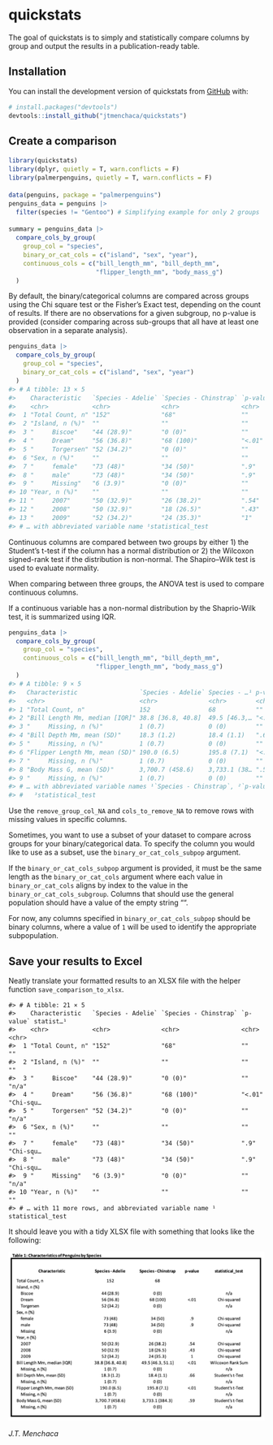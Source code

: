 
<!-- README.md is generated from README.Rmd. Please edit that file -->

# quickstats

<!-- badges: start -->
<!-- badges: end -->

The goal of quickstats is to simply and statistically compare columns by
group and output the results in a publication-ready table.

## Installation

You can install the development version of quickstats from
[GitHub](https://github.com/) with:

``` r
# install.packages("devtools")
devtools::install_github("jtmenchaca/quickstats")
```

## Create a comparison

``` r
library(quickstats)
library(dplyr, quietly = T, warn.conflicts = F)
library(palmerpenguins, quietly = T, warn.conflicts = F)

data(penguins, package = "palmerpenguins")
penguins_data = penguins |>
  filter(species != "Gentoo") # Simplifying example for only 2 groups

summary = penguins_data |> 
  compare_cols_by_group(
    group_col = "species", 
    binary_or_cat_cols = c("island", "sex", "year"), 
    continuous_cols = c("bill_length_mm", "bill_depth_mm", 
                        "flipper_length_mm", "body_mass_g")
  )
```

By default, the binary/categorical columns are compared across groups
using the Chi square test or the Fisher’s Exact test, depending on the
count of results. If there are no observations for a given subgroup, no
p-value is provided (consider comparing across sub-groups that all have
at least one observation in a separate analysis).

``` r
penguins_data |> 
  compare_cols_by_group(
    group_col = "species", 
    binary_or_cat_cols = c("island", "sex", "year")
  )
#> # A tibble: 13 × 5
#>    Characteristic   `Species - Adelie` `Species - Chinstrap` `p-value` statist…¹
#>    <chr>            <chr>              <chr>                 <chr>     <chr>    
#>  1 "Total Count, n" "152"              "68"                  ""        ""       
#>  2 "Island, n (%)"  ""                 ""                    ""        ""       
#>  3 "     Biscoe"    "44 (28.9)"        "0 (0)"               ""        "n/a"    
#>  4 "     Dream"     "56 (36.8)"        "68 (100)"            "<.01"    "Chi-squ…
#>  5 "     Torgersen" "52 (34.2)"        "0 (0)"               ""        "n/a"    
#>  6 "Sex, n (%)"     ""                 ""                    ""        ""       
#>  7 "     female"    "73 (48)"          "34 (50)"             ".9"      "Chi-squ…
#>  8 "     male"      "73 (48)"          "34 (50)"             ".9"      "Chi-squ…
#>  9 "     Missing"   "6 (3.9)"          "0 (0)"               ""        "n/a"    
#> 10 "Year, n (%)"    ""                 ""                    ""        ""       
#> 11 "     2007"      "50 (32.9)"        "26 (38.2)"           ".54"     "Chi-squ…
#> 12 "     2008"      "50 (32.9)"        "18 (26.5)"           ".43"     "Chi-squ…
#> 13 "     2009"      "52 (34.2)"        "24 (35.3)"           "1"       "Chi-squ…
#> # … with abbreviated variable name ¹​statistical_test
```

Continuous columns are compared between two groups by either 1) the
Student’s t-test if the column has a normal distribution or 2) the
Wilcoxon signed-rank test if the distribution is non-normal. The
Shapiro–Wilk test is used to evaluate normality.

When comparing between three groups, the ANOVA test is used to compare
continuous columns.

If a continuous variable has a non-normal distribution by the
Shaprio-Wilk test, it is summarized using IQR.

``` r
penguins_data |> 
  compare_cols_by_group(
    group_col = "species", 
    continuous_cols = c("bill_length_mm", "bill_depth_mm", 
                        "flipper_length_mm", "body_mass_g")
  )
#> # A tibble: 9 × 5
#>   Characteristic                 `Species - Adelie` Species - …¹ p-val…² stati…³
#>   <chr>                          <chr>              <chr>        <chr>   <chr>  
#> 1 "Total Count, n"               152                68           ""      ""     
#> 2 "Bill Length Mm, median [IQR]" 38.8 [36.8, 40.8]  49.5 [46.3,… "<.01"  "Wilco…
#> 3 "     Missing, n (%)"          1 (0.7)            0 (0)        ""      "n/a"  
#> 4 "Bill Depth Mm, mean (SD)"     18.3 (1.2)         18.4 (1.1)   ".66"   "Stude…
#> 5 "     Missing, n (%)"          1 (0.7)            0 (0)        ""      "n/a"  
#> 6 "Flipper Length Mm, mean (SD)" 190.0 (6.5)        195.8 (7.1)  "<.01"  "Stude…
#> 7 "     Missing, n (%)"          1 (0.7)            0 (0)        ""      "n/a"  
#> 8 "Body Mass G, mean (SD)"       3,700.7 (458.6)    3,733.1 (38… ".59"   "Stude…
#> 9 "     Missing, n (%)"          1 (0.7)            0 (0)        ""      "n/a"  
#> # … with abbreviated variable names ¹​`Species - Chinstrap`, ²​`p-value`,
#> #   ³​statistical_test
```

Use the `remove_group_col_NA` and `cols_to_remove_NA` to remove rows
with missing values in specific columns.

Sometimes, you want to use a subset of your dataset to compare across
groups for your binary/categorical data. To specify the column you would
like to use as a subset, use the `binary_or_cat_cols_subpop` argument.

If the `binary_or_cat_cols_subpop` argument is provided, it must be the
same length as the `binary_or_cat_cols` argument where each value in
`binary_or_cat_cols` aligns by index to the value in the
`binary_or_cat_cols_subgroup`. Columns that should use the general
population should have a value of the empty string ““.

For now, any columns specified in `binary_or_cat_cols_subpop` should be
binary columns, where a value of `1` will be used to identify the
appropriate subpopulation.

## Save your results to Excel

Neatly translate your formatted results to an XLSX file with the helper
function `save_comparison_to_xlsx`.

    #> # A tibble: 21 × 5
    #>    Characteristic   `Species - Adelie` `Species - Chinstrap` `p-value` statist…¹
    #>    <chr>            <chr>              <chr>                 <chr>     <chr>    
    #>  1 "Total Count, n" "152"              "68"                  ""        ""       
    #>  2 "Island, n (%)"  ""                 ""                    ""        ""       
    #>  3 "     Biscoe"    "44 (28.9)"        "0 (0)"               ""        "n/a"    
    #>  4 "     Dream"     "56 (36.8)"        "68 (100)"            "<.01"    "Chi-squ…
    #>  5 "     Torgersen" "52 (34.2)"        "0 (0)"               ""        "n/a"    
    #>  6 "Sex, n (%)"     ""                 ""                    ""        ""       
    #>  7 "     female"    "73 (48)"          "34 (50)"             ".9"      "Chi-squ…
    #>  8 "     male"      "73 (48)"          "34 (50)"             ".9"      "Chi-squ…
    #>  9 "     Missing"   "6 (3.9)"          "0 (0)"               ""        "n/a"    
    #> 10 "Year, n (%)"    ""                 ""                    ""        ""       
    #> # … with 11 more rows, and abbreviated variable name ¹​statistical_test

It should leave you with a tidy XLSX file with something that looks like
the following:

![A tidy XLSX table](man/figures/README-example-xlsx.png)

*J.T. Menchaca*
